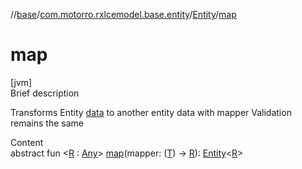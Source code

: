 //[base](../../index.md)/[com.motorro.rxlcemodel.base.entity](../index.md)/[Entity](index.md)/[map](map.md)



# map  
[jvm]  
Brief description  


Transforms Entity [data](index.md#com.motorro.rxlcemodel.base.entity/Entity/data/#/PointingToDeclaration/) to another entity data with mapper Validation remains the same

  
Content  
abstract fun <[R](map.md) : [Any](https://kotlinlang.org/api/latest/jvm/stdlib/kotlin/-any/index.html)> [map](map.md)(mapper: ([T](index.md)) -> [R](map.md)): [Entity](index.md)<[R](map.md)>  



